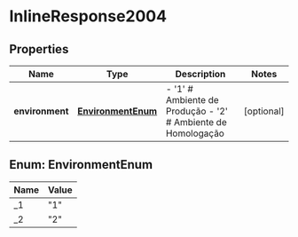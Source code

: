 
# InlineResponse2004

## Properties
Name | Type | Description | Notes
------------ | ------------- | ------------- | -------------
**environment** | [**EnvironmentEnum**](#EnvironmentEnum) | - &#39;1&#39; # Ambiente de Produção - &#39;2&#39; # Ambiente de Homologação                  |  [optional]


<a name="EnvironmentEnum"></a>
## Enum: EnvironmentEnum
Name | Value
---- | -----
_1 | &quot;1&quot;
_2 | &quot;2&quot;



